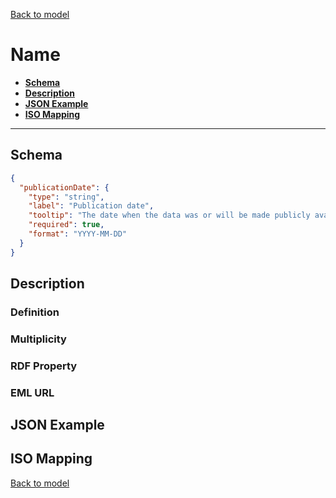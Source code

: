[Back to model](_base.md)

# Name

- **[Schema](#schema)**
- **[Description](#description)**
- **[JSON Example](#json-example)**
- **[ISO Mapping](#iso-mapping)**
---
## Schema
```json
{
  "publicationDate": {
    "type": "string",
    "label": "Publication date",
    "tooltip": "The date when the data was or will be made publicly available (e.g. 2018-07-13).",
    "required": true,
    "format": "YYYY-MM-DD"
  }
}
```
## Description
### Definition
### Multiplicity
### RDF Property
### EML URL

## JSON Example
## ISO Mapping

[Back to model](_base.md)
